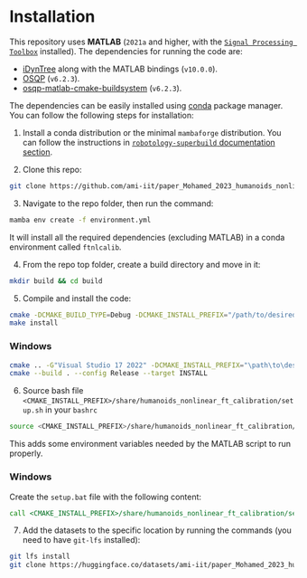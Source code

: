 # Installation

This repository uses **MATLAB** (`2021a` and higher, with the [`Signal Processing Toolbox`](https://it.mathworks.com/products/signal.html) installed). The dependencies for running the code are:

- [iDynTree](https://github.com/robotology/idyntree) along with the MATLAB bindings (`v10.0.0`).
- [OSQP](https://doi.org/10.1007/s12532-020-00179-2) (`v6.2.3`).
- [osqp-matlab-cmake-buildsystem](https://github.com/ami-iit/osqp-matlab-cmake-buildsystem) (`v6.2.3`).

The dependencies can be easily installed using [conda](https://docs.conda.io/en/latest/) package manager. You can follow the following steps for installation:

1. Install a conda distribution or the minimal `mambaforge` distribution. You can follow the instructions in [`robotology-superbuild` documentation section](https://github.com/robotology/robotology-superbuild/blob/master/doc/conda-forge.md#install-a-conda-distribution).

2. Clone this repo:

```sh
git clone https://github.com/ami-iit/paper_Mohamed_2023_humanoids_nonlinear_ft_calibration.git
```

3. Navigate to the repo folder, then run the command:

```sh
mamba env create -f environment.yml
```

It will install all the required dependencies (excluding MATLAB) in a conda environment called `ftnlcalib`.

4. From the repo top folder, create a build directory and move in it:

```sh
mkdir build && cd build
```

5. Compile and install the code:

```sh
cmake -DCMAKE_BUILD_TYPE=Debug -DCMAKE_INSTALL_PREFIX="/path/to/desired/install/dir"
make install
```

### Windows

```sh
cmake .. -G"Visual Studio 17 2022" -DCMAKE_INSTALL_PREFIX="\path\to\desired\install\dir"
cmake --build . --config Release --target INSTALL
```

6. Source bash file `<CMAKE_INSTALL_PREFIX>/share/humanoids_nonlinear_ft_calibration/setup.sh` in your `bashrc`

```sh
source <CMAKE_INSTALL_PREFIX>/share/humanoids_nonlinear_ft_calibration/setup.sh
```

This adds some environment variables needed by the MATLAB script to run properly.

### Windows

Create the `setup.bat` file with the following content:

```cmd
call <CMAKE_INSTALL_PREFIX>/share/humanoids_nonlinear_ft_calibration/setup.bat 
```

7. Add the datasets to the specific location by running the commands (you need to have `git-lfs` installed):

```sh
git lfs install
git clone https://huggingface.co/datasets/ami-iit/paper_Mohamed_2023_humanoids_nonlinear-ft-calibration_dataset $FT_PAPER_DATASETS_PATH
```

